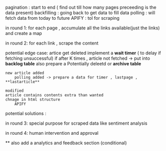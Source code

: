 pagination : start to end ( find out till how many pages preceeding is the data present)
backfilling : going back to get data to fill data
polling : will fetch data from today to future
APIFY : tol for scraping

in round 1:
    for each page , accumulate all the links available(just the links) and create a map

in round 2:
    for each link , scrape the content 

potential edge case:
    artice get deleted 
        implement a **wait timer** ( to delay if fetching unsuccessful)
        if after K times , article not fetched -> put into **backlog table** 
        also prepare a Potentially deleetd or **archive table**
    
    new article added     
        polling added -> prepare a data for timer , lastpage , **lastarticle**

    modified
    article contains contents extra than wanted 
    chnage in html structure
        APIFY


potential solutions :
    

in round 3:
    special purpose for scraped data like sentiment analysis

in round 4:
    human intervention and approval 


** also add a analytics and feedback section (conditional)